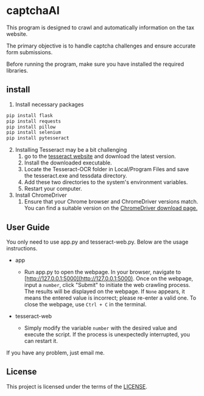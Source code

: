 # captchaAI

This program is designed to crawl and automatically information on the tax website.

The primary objective is to handle captcha challenges and ensure accurate form submissions.

Before running the program, make sure you have installed the required libraries.

## install

1. Install necessary packages

```bash
pip install flask
pip install requests
pip install pillow
pip install selenium
pip install pytesseract
```

2. Installing Tesseract may be a bit challenging
   1. go to the [tesseract website](https://digi.bib.uni-mannheim.de/tesseract/) and download the latest version.
   2. Install the downloaded executable.
   3. Locate the Tesseract-OCR folder in Local/Program Files and save the tesseract.exe and tessdata directory.
   4. Add these two directories to the system's environment variables.
   5. Restart your computer.
3. Install ChromeDriver
   1. Ensure that your Chrome browser and ChromeDriver versions match. You can find a suitable version on the [ChromeDriver download page.](https://chromedriver.chromium.org/downloads)

## User Guide

You only need to use app.py and tesseract-web.py. Below are the usage instructions.

- app

  - Run app.py to open the webpage. In your browser, navigate to [http://127.0.0.1:5000](http://127.0.0.1:5000). Once on the webpage, input a `number`, click "Submit" to initiate the web crawling process. The results will be displayed on the webpage. If `None` appears, it means the entered value is incorrect; please re-enter a valid one. To close the webpage, use `Ctrl + C` in the terminal.
- tesseract-web

  - Simply modify the variable `number` with the desired value and execute the script. If the process is unexpectedly interrupted, you can restart it.

If you have any problem, just email me.

## License

This project is licensed under the terms of the [LICENSE](https://github.com/hakuei0115/captchaAI/blob/master/LICENSE.txt).
